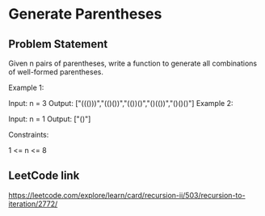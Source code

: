 # Generate Parentheses

## Problem Statement
Given n pairs of parentheses, write a function to generate all combinations of well-formed parentheses.



Example 1:

Input: n = 3
Output: ["((()))","(()())","(())()","()(())","()()()"]
Example 2:

Input: n = 1
Output: ["()"]


Constraints:

1 <= n <= 8

## LeetCode link

https://leetcode.com/explore/learn/card/recursion-ii/503/recursion-to-iteration/2772/